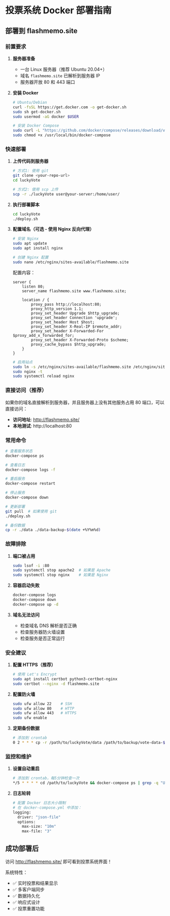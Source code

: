 # 投票系统 Docker 部署指南

## 部署到 flashmemo.site

### 前置要求

1. **服务器准备**
   - 一台 Linux 服务器（推荐 Ubuntu 20.04+）
   - 域名 `flashmemo.site` 已解析到服务器 IP
   - 服务器开放 80 和 443 端口

2. **安装 Docker**
   ```bash
   # Ubuntu/Debian
   curl -fsSL https://get.docker.com -o get-docker.sh
   sudo sh get-docker.sh
   sudo usermod -aG docker $USER
   
   # 安装 Docker Compose
   sudo curl -L "https://github.com/docker/compose/releases/download/v2.20.0/docker-compose-$(uname -s)-$(uname -m)" -o /usr/local/bin/docker-compose
   sudo chmod +x /usr/local/bin/docker-compose
   ```

### 快速部署

1. **上传代码到服务器**
   ```bash
   # 方式1: 使用 git
   git clone <your-repo-url>
   cd luckyVote
   
   # 方式2: 使用 scp 上传
   scp -r ./luckyVote user@your-server:/home/user/
   ```

2. **执行部署脚本**
   ```bash
   cd luckyVote
   ./deploy.sh
   ```

3. **配置域名（可选 - 使用 Nginx 反向代理）**
   ```bash
   # 安装 Nginx
   sudo apt update
   sudo apt install nginx
   
   # 创建 Nginx 配置
   sudo nano /etc/nginx/sites-available/flashmemo.site
   ```
   
   配置内容：
   ```nginx
   server {
       listen 80;
       server_name flashmemo.site www.flashmemo.site;
       
       location / {
           proxy_pass http://localhost:80;
           proxy_http_version 1.1;
           proxy_set_header Upgrade $http_upgrade;
           proxy_set_header Connection 'upgrade';
           proxy_set_header Host $host;
           proxy_set_header X-Real-IP $remote_addr;
           proxy_set_header X-Forwarded-For $proxy_add_x_forwarded_for;
           proxy_set_header X-Forwarded-Proto $scheme;
           proxy_cache_bypass $http_upgrade;
       }
   }
   ```
   
   ```bash
   # 启用站点
   sudo ln -s /etc/nginx/sites-available/flashmemo.site /etc/nginx/sites-enabled/
   sudo nginx -t
   sudo systemctl reload nginx
   ```

### 直接访问（推荐）

如果你的域名直接解析到服务器，并且服务器上没有其他服务占用 80 端口，可以直接访问：

- **访问地址**: http://flashmemo.site/
- **本地测试**: http://localhost:80

### 常用命令

```bash
# 查看服务状态
docker-compose ps

# 查看日志
docker-compose logs -f

# 重启服务
docker-compose restart

# 停止服务
docker-compose down

# 更新部署
git pull  # 如果使用 git
./deploy.sh

# 备份数据
cp -r ./data ./data-backup-$(date +%Y%m%d)
```

### 故障排除

1. **端口被占用**
   ```bash
   sudo lsof -i :80
   sudo systemctl stop apache2  # 如果是 Apache
   sudo systemctl stop nginx    # 如果是 Nginx
   ```

2. **容器启动失败**
   ```bash
   docker-compose logs
   docker-compose down
   docker-compose up -d
   ```

3. **域名无法访问**
   - 检查域名 DNS 解析是否正确
   - 检查服务器防火墙设置
   - 检查服务是否正常运行

### 安全建议

1. **配置 HTTPS（推荐）**
   ```bash
   # 使用 Let's Encrypt
   sudo apt install certbot python3-certbot-nginx
   sudo certbot --nginx -d flashmemo.site
   ```

2. **配置防火墙**
   ```bash
   sudo ufw allow 22    # SSH
   sudo ufw allow 80    # HTTP
   sudo ufw allow 443   # HTTPS
   sudo ufw enable
   ```

3. **定期备份数据**
   ```bash
   # 添加到 crontab
   0 2 * * * cp -r /path/to/luckyVote/data /path/to/backup/vote-data-$(date +\%Y\%m\%d)
   ```

### 监控和维护

1. **设置自动重启**
   ```bash
   # 添加到 crontab，每5分钟检查一次
   */5 * * * * cd /path/to/luckyVote && docker-compose ps | grep -q "Up" || docker-compose up -d
   ```

2. **日志轮转**
   ```bash
   # 配置 Docker 日志大小限制
   # 在 docker-compose.yml 中添加：
   logging:
     driver: "json-file"
     options:
       max-size: "10m"
       max-file: "3"
   ```

## 成功部署后

访问 http://flashmemo.site/ 即可看到投票系统界面！

系统特性：
- ✅ 实时投票和结果显示
- ✅ 多客户端同步
- ✅ 数据持久化
- ✅ 响应式设计
- ✅ 投票重置功能